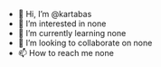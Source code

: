 - 👋 Hi, I’m @kartabas
- 👀 I’m interested in none
- 🌱 I’m currently learning none
- 💞️ I’m looking to collaborate on none
- 📫 How to reach me none

<!---
kartabas/kartabas is a ✨ special ✨ repository because its `README.md` (this file) appears on your GitHub profile.
You can click the Preview link to take a look at your changes.
--->
